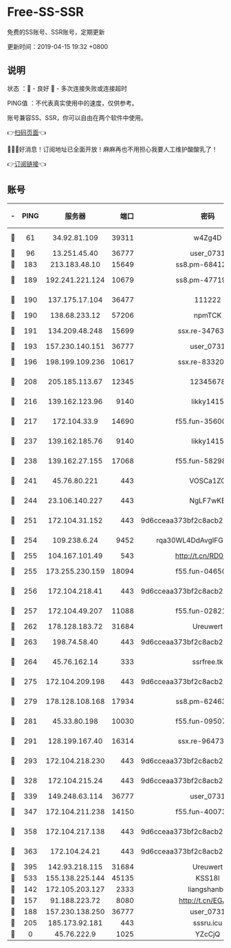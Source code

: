 # Free-SS-SSR

免费的SS账号、SSR账号，定期更新

更新时间：2019-04-15 19:32 +0800

## 说明

状态     ：🙂 - 良好 🙁 - 多次连接失败或连接超时

PING值   ：不代表真实使用中的速度，仅供参考。

账号兼容SS、SSR，你可以自由在两个软件中使用。

👉[扫码页面](https://liesauer.github.io/Free-SS-SSR/)👈

🎉🎉🎉好消息！订阅地址已全面开放！麻麻再也不用担心我要人工维护酸酸乳了！

👉[订阅链接](https://www.liesauer.net/yogurt/subscribe?ACCESS_TOKEN=DAYxR3mMaZAsaqUb)👈

## 账号

|-|PING|服务器|端口|密码|加密方式|区域|
|:----:|:----:|:-----:|-----:|:----:|:----:|:----:|
|🙂|61|34.92.81.109|39311|w4Zg4D|chacha20-ietf|US|
|🙂|96|13.251.45.40|36777|user_0731|chacha20|SG|
|🙂|183|213.183.48.10|15649|ss8.pm-68412526|rc4-md5|RU|
|🙂|189|192.241.221.124|10679|ss8.pm-47719992|aes-256-cfb|US|
|🙂|190|137.175.17.104|36477|111222|aes-256-cfb|US|
|🙂|190|138.68.233.12|57206|npmTCK|rc4-md5|US|
|🙂|191|134.209.48.248|15699|ssx.re-34763141|aes-256-cfb|US|
|🙂|193|157.230.140.151|36777|user_0731|chacha20|US|
|🙂|196|198.199.109.236|10617|ssx.re-83320233|aes-256-cfb|US|
|🙂|208|205.185.113.67|12345|12345678|aes-256-cfb|US|
|🙂|216|139.162.123.96|9140|likky1415|aes-256-cfb|JP|
|🙂|217|172.104.33.9|14690|f55.fun-35600745|aes-256-cfb|SG|
|🙂|237|139.162.185.76|9140|likky1415|aes-256-cfb|DE|
|🙂|238|139.162.27.155|17068|f55.fun-58298505|aes-256-cfb|SG|
|🙂|241|45.76.80.221|443|VOSCa1ZG|aes-256-cfb|DE|
|🙂|244|23.106.140.227|443|NgLF7wKB|aes-256-cfb|US|
|🙂|251|172.104.31.152|443|9d6cceaa373bf2c8acb22e60b6a58be6|aes-256-cfb|US|
|🙂|254|109.238.6.24|9452|rqa30WL4DdAvgIFG6Fs3znzTa|aes-256-cfb|FR|
|🙂|255|104.167.101.49|543|http://t.cn/RD0D7sx|rc4-md5|CA|
|🙂|255|173.255.230.159|18094|f55.fun-04650736|aes-256-cfb|US|
|🙂|256|172.104.218.41|443|9d6cceaa373bf2c8acb22e60b6a58be6|aes-256-cfb|US|
|🙂|257|172.104.49.207|11088|f55.fun-02821089|aes-256-cfb|SG|
|🙂|262|178.128.183.72|31684|Ureuwert|chacha20|US|
|🙂|263|198.74.58.40|443|9d6cceaa373bf2c8acb22e60b6a58be6|aes-256-cfb|US|
|🙂|264|45.76.162.14|333|ssrfree.tk|aes-256-cfb|SG|
|🙂|275|172.104.209.198|443|9d6cceaa373bf2c8acb22e60b6a58be6|aes-256-cfb|US|
|🙂|279|178.128.108.168|17934|ss8.pm-62463695|aes-256-cfb|SG|
|🙂|281|45.33.80.198|10030|f55.fun-09507611|aes-256-cfb|US|
|🙂|291|128.199.167.40|16314|ssx.re-96473928|aes-256-cfb|SG|
|🙂|293|172.104.218.230|443|9d6cceaa373bf2c8acb22e60b6a58be6|aes-256-cfb|US|
|🙂|328|172.104.215.24|443|9d6cceaa373bf2c8acb22e60b6a58be6|aes-256-cfb|US|
|🙂|339|149.248.63.114|36777|user_0731|chacha20|CA|
|🙂|347|172.104.211.238|14150|f55.fun-40073932|aes-256-cfb|US|
|🙂|358|172.104.217.138|443|9d6cceaa373bf2c8acb22e60b6a58be6|aes-256-cfb|US|
|🙂|363|172.104.24.21|443|9d6cceaa373bf2c8acb22e60b6a58be6|aes-256-cfb|US|
|🙂|395|142.93.218.115|31684|Ureuwert|chacha20|IN|
|🙂|533|155.138.225.144|45135|KSS18l|rc4-md5|US|
|🙂|142|172.105.203.127|2333|liangshanbo|chacha20|JP|
|🙂|157|91.188.223.72|8080|http://t.cn/EGJIyrl|rc4-md5|RU|
|🙂|188|157.230.138.250|36777|user_0731|chacha20|US|
|🙂|205|185.173.92.181|443|sssru.icu|rc4-md5|RU|
|🙁|0|45.76.222.9|1025|YZcCjQ|rc4-md5|JP|
